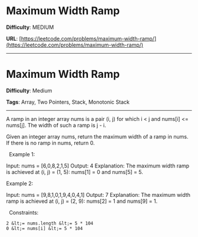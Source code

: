 # Maximum Width Ramp

**Difficulty**: MEDIUM

**URL**: [https://leetcode.com/problems/maximum-width-ramp/](https://leetcode.com/problems/maximum-width-ramp/)

---

# Maximum Width Ramp

**Difficulty**: Medium

**Tags**: Array, Two Pointers, Stack, Monotonic Stack

---

A ramp in an integer array nums is a pair (i, j) for which i &lt; j and nums[i] &lt;= nums[j]. The width of such a ramp is j - i.

Given an integer array nums, return the maximum width of a ramp in nums. If there is no ramp in nums, return 0.

&nbsp;
Example 1:


Input: nums = [6,0,8,2,1,5]
Output: 4
Explanation: The maximum width ramp is achieved at (i, j) = (1, 5): nums[1] = 0 and nums[5] = 5.


Example 2:


Input: nums = [9,8,1,0,1,9,4,0,4,1]
Output: 7
Explanation: The maximum width ramp is achieved at (i, j) = (2, 9): nums[2] = 1 and nums[9] = 1.


&nbsp;
Constraints:


	2 &lt;= nums.length &lt;= 5 * 104
	0 &lt;= nums[i] &lt;= 5 * 104



